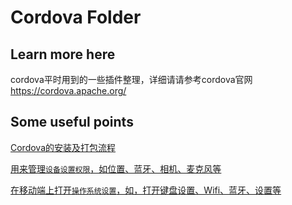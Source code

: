# Cordova Folder

## Learn more here

cordova平时用到的一些插件整理，详细请请参考cordova官网<https://cordova.apache.org/>

## Some useful points

[Cordova的安装及打包流程](https://github.com/niceboybao/baldwin/blob/master/Cordova/Package.md)

[用来管理`设备设置权限`，如位置、蓝牙、相机、麦克风等](https://github.com/niceboybao/baldwin/blob/master/Cordova/cordova.plugins.diagnostic.md)

[在移动端上打开`操作系统设置`，如，打开键盘设置、Wifi、蓝牙、设置等](https://github.com/niceboybao/baldwin/blob/master/Cordova/cordova-open-native-settings.md)
